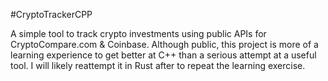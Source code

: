 #CryptoTrackerCPP

A simple tool to track crypto investments using public APIs for CryptoCompare.com & Coinbase. Although public, this project is more of a learning experience to get better at C++ than a serious attempt at a useful tool. I will likely reattempt it in Rust after to repeat the learning exercise.
